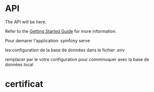 # API

The API will be here.

Refer to the [Getting Started Guide](https://api-platform.com/docs/distribution) for more information.

Pour demarer l'application: symfony serve

les configuration de la base de données dans le fichier .env

remplacer par le votre configuration pour comminuquer avec la base de données local


# certificat

